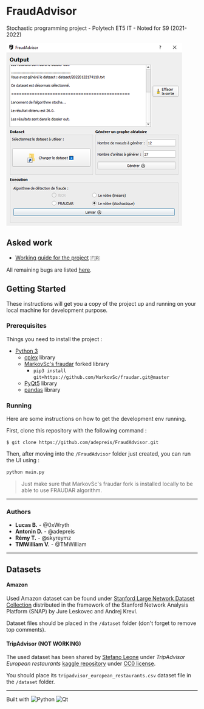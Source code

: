 # FraudAdvisor

Stochastic programming project - Polytech ET5 IT - Noted for S9 (2021-2022)

![App screenshot](./doc/Capture.png)

## Asked work

- [Working guide for the project](./doc/[FRENCH]_Fraud_Detection_Polytech_Project.pdf) :fr:

All remaining bugs are listed [here](https://github.com/adepreis/FraudAdvisor/issues).

## Getting Started

These instructions will get you a copy of the project up and running on your local machine for development purpose.

### Prerequisites

Things you need to install the project :

- [Python 3](https://www.python.org/downloads)
	- [cplex](https://pypi.org/project/cplex) library
	- [MarkovSc's fraudar](https://github.com/MarkovSc/fraudar) forked library
		- `pip3 install git+https://github.com/MarkovSc/fraudar.git@master`
	- [PyQt5](https://pypi.org/project/PyQt5) library
	- [pandas](https://pypi.org/project/pandas) library

### Running

Here are some instructions on how to get the development env running.

First, clone this repository with the following command :

	$ git clone https://github.com/adepreis/FraudAdvisor.git

Then, after moving into the `/FraudAdvisor` folder just created, you can run the UI using :

```bash
python main.py
```

> Just make sure that MarkovSc's fraudar fork is installed locally to be able to use FRAUDAR algorithm.

---

<!--

### How it works

- Déployer le code récupéré depuis Git des algorithmes cités (approche spectrale ~~fBOX~~ et l’approche FRAUDAR)
	- Utiliser MarkovSc's fraudar fork
- Développer le modèle mathématique d’optimisation stochastique du prof.
- Ajouter une interface graphique permettant de simuler sur différents datasets pour ”benchmarker” les solutions

---
-->

### Authors

* **Lucas B.** - @0xWryth
* **Antonin D.** - @adepreis
* **Rémy T.** - @skyreymz
* **TMWilliam V.** - @TMWilliam

---

## Datasets
<!-- ask the user to download it by itself because of file size -->

#### Amazon

Used Amazon dataset can be found under [Stanford Large Network Dataset Collection](https://snap.stanford.edu/data/#amazon) distributed in the framework of the Stanford Network Analysis Platform (SNAP) by Jure Leskovec and Andrej Krevl.

Dataset files should be placed in the `/dataset` folder (don't forget to remove top comments).

#### TripAdvisor (**NOT WORKING**)

The used dataset has been shared by [Stefano Leone](https://www.kaggle.com/stefanoleone992) under _TripAdvisor European restaurants_ [kaggle repository](https://www.kaggle.com/stefanoleone992/tripadvisor-european-restaurants/version/1) under [CC0 license](https://creativecommons.org/publicdomain/zero/1.0/).

You should place its `tripadvisor_european_restaurants.csv` dataset file in the `/dataset` folder.

<!--
---

## Documentation

In the `/doc` folder, you can find a brief [report](./doc/[FRENCH]_Project_Report.pdf) that explains the design choices and contains result screenshots.
-->

---

Built with ![Python](https://img.shields.io/badge/python-3670A0?style=for-the-badge&logo=python&logoColor=ffdd54) ![Qt](https://img.shields.io/badge/Qt-%23217346.svg?style=for-the-badge&logo=Qt&logoColor=white)
